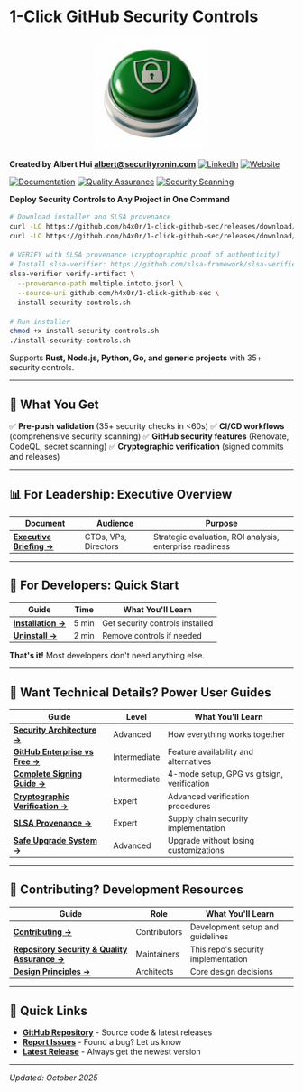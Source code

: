 # 1-Click GitHub Security Controls

<div align="center">
  <img src="./1-click-github-sec Logo.png" alt="1-Click GitHub Security" width="200">
</div>

**Created by Albert Hui <albert@securityronin.com>** [![LinkedIn](https://img.shields.io/badge/LinkedIn-0077B5?style=flat-square&logo=linkedin&logoColor=white)](https://www.linkedin.com/in/alberthui) [![Website](https://img.shields.io/badge/Website-4285F4?style=flat-square&logo=google-chrome&logoColor=white)](https://www.securityronin.com/)

[![Documentation](https://github.com/h4x0r/1-click-github-sec/actions/workflows/docs.yml/badge.svg?branch=main)](https://github.com/h4x0r/1-click-github-sec/actions/workflows/docs.yml)
[![Quality Assurance](https://github.com/h4x0r/1-click-github-sec/actions/workflows/quality-assurance.yml/badge.svg?branch=main)](https://github.com/h4x0r/1-click-github-sec/actions/workflows/quality-assurance.yml)
[![Security Scanning](https://github.com/h4x0r/1-click-github-sec/actions/workflows/security-scan.yml/badge.svg?branch=main)](https://github.com/h4x0r/1-click-github-sec/actions/workflows/security-scan.yml)

**Deploy Security Controls to Any Project in One Command**

```bash
# Download installer and SLSA provenance
curl -LO https://github.com/h4x0r/1-click-github-sec/releases/download/v0.6.11/install-security-controls.sh
curl -LO https://github.com/h4x0r/1-click-github-sec/releases/download/v0.6.11/multiple.intoto.jsonl

# VERIFY with SLSA provenance (cryptographic proof of authenticity)
# Install slsa-verifier: https://github.com/slsa-framework/slsa-verifier#installation
slsa-verifier verify-artifact \
  --provenance-path multiple.intoto.jsonl \
  --source-uri github.com/h4x0r/1-click-github-sec \
  install-security-controls.sh

# Run installer
chmod +x install-security-controls.sh
./install-security-controls.sh
```

Supports **Rust, Node.js, Python, Go, and generic projects** with 35+ security controls.

---

## 🎯 What You Get

✅ **Pre-push validation** (35+ security checks in <60s)
✅ **CI/CD workflows** (comprehensive security scanning)
✅ **GitHub security features** (Renovate, CodeQL, secret scanning)
✅ **Cryptographic verification** (signed commits and releases)

---

## 📊 **For Leadership:** Executive Overview

| Document | Audience | Purpose |
|----------|----------|---------|
| **[Executive Briefing →](executive-briefing.md)** | CTOs, VPs, Directors | Strategic evaluation, ROI analysis, enterprise readiness |

---

## 🚀 **For Developers:** Quick Start

| Guide | Time | What You'll Learn |
|-------|------|-------------------|
| **[Installation →](installation.md)** | 5 min | Get security controls installed |
| **[Uninstall →](uninstall.md)** | 2 min | Remove controls if needed |

**That's it!** Most developers don't need anything else.

---

## 🔧 **Want Technical Details?** Power User Guides

| Guide | Level | What You'll Learn |
|-------|-------|-------------------|
| **[Security Architecture →](architecture.md)** | Advanced | How everything works together |
| **[GitHub Enterprise vs Free →](github-enterprise-comparison.md)** | Intermediate | Feature availability and alternatives |
| **[Complete Signing Guide →](signing-guide.md)** | Intermediate | 4-mode setup, GPG vs gitsign, verification |
| **[Cryptographic Verification →](cryptographic-verification.md)** | Expert | Advanced verification procedures |
| **[SLSA Provenance →](slsa-provenance-migration.md)** | Expert | Supply chain security implementation |
| **[Safe Upgrade System →](safe-upgrade-system.md)** | Advanced | Upgrade without losing customizations |

---

## 👥 **Contributing?** Development Resources

| Guide | Role | What You'll Learn |
|-------|------|-------------------|
| **[Contributing →](contributing.md)** | Contributors | Development setup and guidelines |
| **[Repository Security & Quality Assurance →](repo-security-and-quality-assurance.md)** | Maintainers | This repo's security implementation |
| **[Design Principles →](design-principles.md)** | Architects | Core design decisions |

---

## 🔗 Quick Links

- **[GitHub Repository](https://github.com/h4x0r/1-click-github-sec)** - Source code & latest releases
- **[Report Issues](https://github.com/h4x0r/1-click-github-sec/issues)** - Found a bug? Let us know
- **[Latest Release](https://github.com/h4x0r/1-click-github-sec/releases/latest)** - Always get the newest version

---

*Updated: October 2025*
